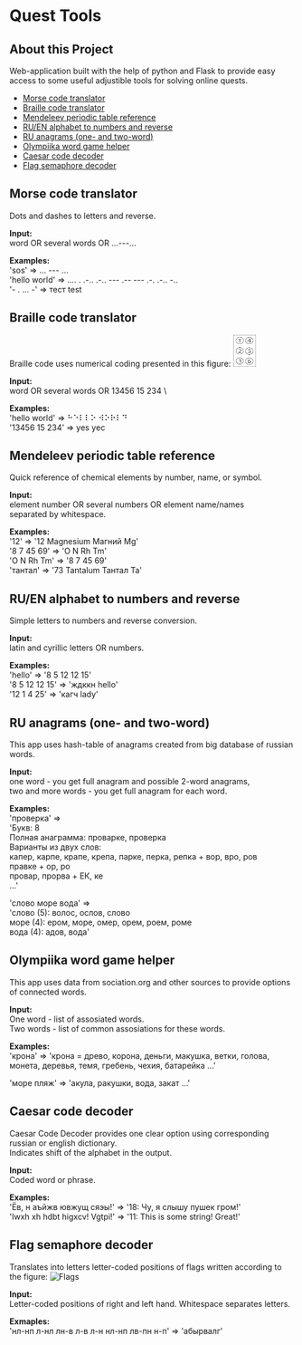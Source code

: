 # Quest Tools


## About this Project
Web-application built with the help of python and Flask 
to provide easy access to some useful adjustible tools 
for solving online quests.

  * [Morse code translator](#morse-code-translator)
  * [Braille code translator](#braille-code-translator)
  * [Mendeleev periodic table reference](#mendeleev-periodic-table-reference)
  * [RU/EN alphabet to numbers and reverse](#ru-en-alphabet-to-numbers-and-reverse)
  * [RU anagrams (one- and two-word)](#ru-anagrams--one--and-two-word-)
  * [Olympiika word game helper](#olympiika-word-game-helper)
  * [Caesar code decoder](#caesar-code-decoder)
  * [Flag semaphore decoder](#flag-semaphore-decoder)

## Morse code translator
Dots and dashes to letters and reverse.

**Input:** \
word OR several words OR ...---...

**Examples:** \
'sos' => ... --- ... \
'hello world' => .... . .-.. .-.. --- .-- --- .-. .-.. -..\
'- . ... -' => тест test

## Braille code translator
Braille code uses numerical coding presented in this figure:
<img src="./static/Braille_cell.svg" alt="Braille card" width="40" height="56">

**Input:** \
word OR several words OR 13456 15 234 \


**Examples:** \
'hello world' => ⠓⠑⠇⠇⠕ ⠺⠕⠗⠇⠙ \
'13456 15 234' => yes yес

## Mendeleev periodic table reference
Quick reference of chemical elements by number, name, or symbol.

**Input:** \
element number OR several numbers OR element name/names \
separated by whitespace.

**Examples:** \
'12' => '12 Magnesium Магний Mg' \
'8 7 45 69' => 'O N Rh Tm' \
'O N Rh Tm' => '8 7 45 69' \
'тантал' => '73 Tantalum Тантал Ta'

## RU/EN alphabet to numbers and reverse
Simple letters to numbers and reverse conversion.

**Input:** \
latin and cyrillic letters OR numbers.

**Examples:** \
'hello' => '8 5 12 12 15'\
'8 5 12 12 15' => 'ждккн hello'\
'12 1 4 25' => 'кагч lady'

## RU anagrams (one- and two-word)
This app uses hash-table of anagrams created from
big database of russian words.

**Input:** \
one word - you get full anagram and possible 2-word anagrams,\
two and more words - you get full anagram for each word.

**Examples:** \
'проверка' => \
'Букв: 8 \
Полная анаграмма: проварке, проверка\
Варианты из двух слов:\
капер, карпе, крапе, крепа, парке, перка, репка + вор, вро, ров\
правке + ор, ро\
провар, прорва + ЕК, ке\
...' 

'слово море вода' => \
'слово (5): волос, ослов, слово\
море (4): ером, море, омер, орем, роем, роме\
вода (4): адов, вода'

## Olympiika word game helper
This app uses data from sociation.org and
other sources to provide options of connected words.

**Input:** \
One word - list of assosiated words.\
Two words - list of common assosiations for these words.

**Examples:** \
'крона' => 'крона = древо, корона, деньги, макушка, 
ветки, голова, монета, деревья, темя, гребень, чехия, 
батарейка ...'

'море пляж' => 'акула, ракушки, вода, закат ...'

## Caesar code decoder
Caesar Code Decoder provides one clear option 
using corresponding russian or english dictionary.\
Indicates shift of the alphabet in the output.

**Input:** \
Coded word or phrase.

**Examples:** \
'Ёв, н аъйжв ювжущ сяэы!' => '18: Чу, я слышу пушек гром!'\
'Iwxh xh hdbt higxcv! Vgtpi!' => '11: This is some string! Great!'

## Flag semaphore decoder
Translates into letters letter-coded positions 
of flags written according to the figure: 
<img src="{{ url_for('static', filename='flag_semaphore_VNLP.png') }}" alt="Flags" width="80" height="80">

**Input:**\
Letter-coded positions of right and left hand. Whitespace separates letters.

**Exmaples:**\
'нл-нп л-нл лн-в л-в л-н нл-нп лв-пн н-п' => 'абырвалг'



